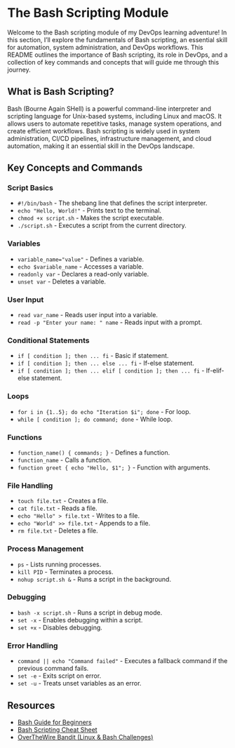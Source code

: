 # The Bash Scripting Module

Welcome to the Bash scripting module of my DevOps learning adventure! In this section, I’ll explore the fundamentals of Bash scripting, an essential skill for automation, system administration, and DevOps workflows. This README outlines the importance of Bash scripting, its role in DevOps, and a collection of key commands and concepts that will guide me through this journey.

## What is Bash Scripting?
Bash (Bourne Again SHell) is a powerful command-line interpreter and scripting language for Unix-based systems, including Linux and macOS. It allows users to automate repetitive tasks, manage system operations, and create efficient workflows. Bash scripting is widely used in system administration, CI/CD pipelines, infrastructure management, and cloud automation, making it an essential skill in the DevOps landscape.

## Key Concepts and Commands

### Script Basics
- `#!/bin/bash` - The shebang line that defines the script interpreter.
- `echo "Hello, World!"` - Prints text to the terminal.
- `chmod +x script.sh` - Makes the script executable.
- `./script.sh` - Executes a script from the current directory.

### Variables
- `variable_name="value"` - Defines a variable.
- `echo $variable_name` - Accesses a variable.
- `readonly var` - Declares a read-only variable.
- `unset var` - Deletes a variable.

### User Input
- `read var_name` - Reads user input into a variable.
- `read -p "Enter your name: " name` - Reads input with a prompt.

### Conditional Statements
- `if [ condition ]; then ... fi` - Basic if statement.
- `if [ condition ]; then ... else ... fi` - If-else statement.
- `if [ condition ]; then ... elif [ condition ]; then ... fi` - If-elif-else statement.

### Loops
- `for i in {1..5}; do echo "Iteration $i"; done` - For loop.
- `while [ condition ]; do command; done` - While loop.

### Functions
- `function_name() { commands; }` - Defines a function.
- `function_name` - Calls a function.
- `function greet { echo "Hello, $1"; }` - Function with arguments.

### File Handling
- `touch file.txt` - Creates a file.
- `cat file.txt` - Reads a file.
- `echo "Hello" > file.txt` - Writes to a file.
- `echo "World" >> file.txt` - Appends to a file.
- `rm file.txt` - Deletes a file.

### Process Management
- `ps` - Lists running processes.
- `kill PID` - Terminates a process.
- `nohup script.sh &` - Runs a script in the background.


### Debugging
- `bash -x script.sh` - Runs a script in debug mode.
- `set -x` - Enables debugging within a script.
- `set +x` - Disables debugging.

### Error Handling
- `command || echo "Command failed"` - Executes a fallback command if the previous command fails.
- `set -e` - Exits script on error.
- `set -u` - Treats unset variables as an error.

## Resources
- [Bash Guide for Beginners](https://tldp.org/LDP/Bash-Beginners-Guide/html/)
- [Bash Scripting Cheat Sheet](https://devhints.io/bash)
- [OverTheWire Bandit (Linux & Bash Challenges)](https://overthewire.org/wargames/bandit/)




